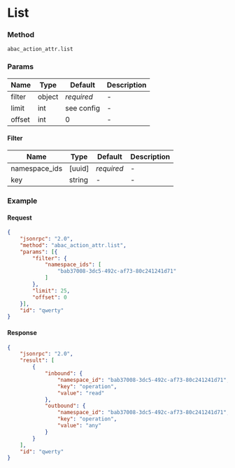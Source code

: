 # List

### Method

```
abac_action_attr.list
```

### Params

Name   | Type   | Default    | Description
-------| ------ | ---------- | ------------------
filter | object | _required_ | -
limit  | int    | see config | -
offset | int    | 0          | -

#### Filter

Name          | Type   | Default    | Description
------------- | ------ | ---------- | ------------------
namespace_ids | [uuid] | _required_ | -
key           | string | -          | -

### Example

#### Request

```json
{
    "jsonrpc": "2.0",
    "method": "abac_action_attr.list",
    "params": [{
        "filter": {
            "namespace_ids": [
                "bab37008-3dc5-492c-af73-80c241241d71"
            ]
        },
        "limit": 25,
        "offset": 0
    }],
    "id": "qwerty"
}
```

#### Response

```json
{
    "jsonrpc": "2.0",
    "result": [
        {
            "inbound": {
                "namespace_id": "bab37008-3dc5-492c-af73-80c241241d71",
                "key": "operation",
                "value": "read"
            },
            "outbound": {
                "namespace_id": "bab37008-3dc5-492c-af73-80c241241d71",
                "key": "operation",
                "value": "any"
            }
        }
    ],
    "id": "qwerty"
}
```
